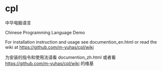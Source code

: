 # cpl
中华电脑语言

Chinese Programming Language Demo

For installation instruction and usage see documention_en.html or read the wiki at https://github.com/m-yuhas/cpl/wiki

为安装的指令和使用法请看 documention_zh.html 或者看 https://github.com/m-yuhas/cpl/wiki 的维基


